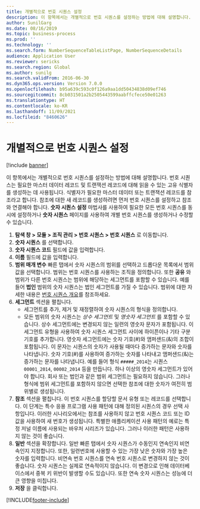 ```yaml
---
title: 개별적으로 번호 시퀀스 설정
description: 이 항목에서는 개별적으로 번호 시퀀스를 설정하는 방법에 대해 설명합니다.
author: SunilGarg
ms.date: 08/16/2019
ms.topic: business-process
ms.prod: ''
ms.technology: ''
ms.search.form: NumberSequenceTableListPage, NumberSequenceDetails
audience: Application User
ms.reviewer: sericks
ms.search.region: Global
ms.author: sunilg
ms.search.validFrom: 2016-06-30
ms.dyn365.ops.version: Version 7.0.0
ms.openlocfilehash: b95a639c593c0f126a9aa1dd50434838d09ef746
ms.sourcegitcommit: 8cb031501a2b2505443599aabffcfece50e01263
ms.translationtype: HT
ms.contentlocale: ko-KR
ms.lasthandoff: 11/09/2021
ms.locfileid: "8460626"
---
```

# <a name="set-up-number-sequences-on-an-individual-basis"></a>개별적으로 번호 시퀀스 설정

[!include [banner](../../includes/banner.md)]

이 항목에서는 개별적으로 번호 시퀀스를 설정하는 방법에 대해 설명합니다. 번호 시퀀스는 필요한 마스터 데이터 레코드 및 트랜잭션 레코드에 대해 읽을 수 있는 고유 식별자를 생성하는 데 사용됩니다. 식별자가 필요한 마스터 데이터 또는 트랜잭션 레코드를 참조라고 합니다. 참조에 대한 새 레코드를 생성하려면 먼저 번호 시퀀스를 설정하고 참조와 연결해야 합니다. **숫자 시퀀스 설정** 마법사를 사용하여 필요한 모든 번호 시퀀스를 동시에 설정하거나 **숫자 시퀀스** 페이지를 사용하여 개별 번호 시퀀스를 생성하거나 수정할 수 있습니다.

1. **탐색 창 > 모듈 > 조직 관리 > 번호 시퀀스 > 번호 시퀀스** 로 이동합니다.
2. **숫자 시퀀스** 를 선택합니다.
3. **숫자 시퀀스 코드** 필드에 값을 입력합니다.
4. **이름** 필드에 값을 입력합니다.
5. **범위 매개 변수** 빠른 탭에서 숫자 시퀀스의 범위를 선택하고 드롭다운 목록에서 범위 값을 선택합니다. 범위는 번호 시퀀스를 사용하는 조직을 정의합니다. 또한 **공유** 와 범위가 다른 번호 시퀀스는 범위에 해당하는 세그먼트를 포함할 수 있습니다. 예를 들어 **법인** 범위의 숫자 시퀀스는 법인 세그먼트를 가질 수 있습니다. 범위에 대한 자세한 내용은 [번호 시퀀스 개요](../number-sequence-overview.md)를 참조하세요. 
6. **세그먼트** 섹션을 펼칩니다.
    - 세그먼트를 추가, 제거 및 재정렬하여 숫자 시퀀스의 형식을 정의합니다.  
    - 모든 범위의 숫자 시퀀스는 *상수 세그먼트* 및 *영숫자 세그먼트* 를 포함할 수 있습니다. 상수 세그먼트에는 변경되지 않는 일련의 영숫자 문자가 포함됩니다. 이 세그먼트 유형을 사용하여 숫자 시퀀스 세그먼트 사이에 하이픈이나 기타 구분 기호를 추가합니다. 영숫자 세그먼트에는 숫자 기호(#)와 앰퍼샌드(&)의 조합이 포함됩니다. 이 문자는 시퀀스의 숫자가 사용될 때마다 증가하는 문자와 숫자를 나타냅니다. 숫자 기호(#)를 사용하여 증가하는 숫자를 나타내고 앰퍼샌드(&)는 증가하는 문자를 나타냅니다. 예를 들어 형식 `#####_2014`는 시퀀스 `00001_2014`, `00002_2014` 등을 만듭니다. 하나 이상의 영숫자 세그먼트가 있어야 합니다. 회사 또는 법인과 같은 범위 세그먼트는 필요하지 않습니다. 그러나 형식에 범위 세그먼트를 포함하지 않으면 선택한 참조에 대한 숫자가 여전히 범위별로 생성됩니다.  
7. **참조** 섹션을 펼칩니다. 이 번호 시퀀스를 할당할 문서 유형 또는 레코드를 선택합니다. 이 단계는 특수 응용 프로그램 사용 패턴에 대해 정의된 시퀀스의 경우 선택 사항입니다. 이러한 시나리오에서는 참조를 사용하지 않고 번호 시퀀스 코드 또는 ID 값을 사용하여 새 번호가 생성됩니다. 특별한 애플리케이션 사용 패턴의 예로는 특정 저널 이름에 사용되는 바우처 시리즈가 있습니다. 그러나 이러한 패턴은 사용하지 않는 것이 좋습니다.  
8. **일반** 섹션을 확장합니다. 일반 빠른 탭에서 숫자 시퀀스가 수동인지 연속인지 비연속인지 지정합니다. 또한, 일련번호에 사용할 수 있는 가장 낮은 숫자와 가장 높은 숫자를 입력합니다. 비연속 번호 시퀀스를 연속 번호 시퀀스로 변경하지 않는 것이 좋습니다. 숫자 시퀀스는 실제로 연속적이지 않습니다. 이 변경으로 인해 데이터베이스에서 중복 키 위반이 발생할 수도 있습니다. 또한 연속 숫자 시퀀스는 성능에 더 큰 영향을 미칩니다.   
9. **저장** 을 클릭합니다.



[!INCLUDE[footer-include](../../../../includes/footer-banner.md)]
